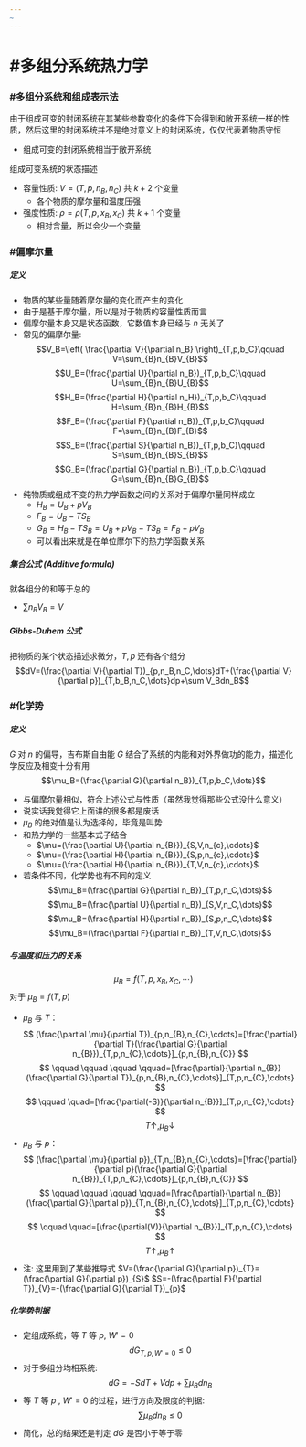 ```yaml
---
~
---
```

# #多组分系统热力学
### #多组分系统和组成表示法
由于组成可变的封闭系统在其某些参数变化的条件下会得到和敞开系统一样的性质，然后这里的封闭系统并不是绝对意义上的封闭系统，仅仅代表着物质守恒
- 组成可变的封闭系统相当于敞开系统

组成可变系统的状态描述
- 容量性质:  $V=(T,p,n_{B},n_{C})$ 共 $k+2$ 个变量
	- 各个物质的摩尔量和温度压强
- 强度性质: $\rho=\rho(T,p,x_B,x_C)$ 共 $k+1$ 个变量
	- 相对含量，所以会少一个变量

### #偏摩尔量 
##### 定义
- 物质的某些量随着摩尔量的变化而产生的变化
- 由于是基于摩尔量，所以是对于物质的容量性质而言
- 偏摩尔量本身又是状态函数，它数值本身已经与 $n$ 无关了
- 常见的偏摩尔量:
$$V_B=\left( \frac{\partial V}{\partial n_B} \right)_{T,p,b_C}\qquad V=\sum_{B}n_{B}V_{B}$$
$$U_B=(\frac{\partial U}{\partial n_B})_{T,p,b_C}\qquad U=\sum_{B}n_{B}U_{B}$$
$$H_B=(\frac{\partial H}{\partial n_H})_{T,p,b_C}\qquad H=\sum_{B}n_{B}H_{B}$$
$$F_B=(\frac{\partial F}{\partial n_B})_{T,p,b_C}\qquad F=\sum_{B}n_{B}F_{B}$$
$$S_B=(\frac{\partial S}{\partial n_B})_{T,p,b_C}\qquad S=\sum_{B}n_{B}S_{B}$$
$$G_B=(\frac{\partial G}{\partial n_B})_{T,p,b_C}\qquad G=\sum_{B}n_{B}G_{B}$$
- 纯物质或组成不变的热力学函数之间的关系对于偏摩尔量同样成立
	- $H_{B}=U_{B}+pV_{B}$
	- $F_{B}=U_{B}-TS_{B}$
	- $G_B=H_{B}-TS_{B}=U_{B}+pV_{B}-TS_{B}=F_{B}+pV_{B}$
	- 可以看出来就是在单位摩尔下的热力学函数关系

##### 集合公式 (Additive formula)
就各组分的和等于总的
- $\sum n_{B}V_{B}=V$

##### Gibbs-Duhem 公式
把物质的某个状态描述求微分，$T,p$ 还有各个组分
 $$dV=(\frac{\partial V}{\partial T})_{p,n_B,n_C,\dots}dT+(\frac{\partial V}{\partial p})_{T,b_B,n_C,\dots}dp+\sum V_Bdn_B$$
### #化学势
##### 定义
$G$ 对 $n$ 的偏导，吉布斯自由能 $G$ 结合了系统的内能和对外界做功的能力，描述化学反应及相变十分有用
 $$\mu_B=(\frac{\partial G}{\partial n_B})_{T,p,b_C,\dots}$$
 - 与偏摩尔量相似，符合上述公式与性质（虽然我觉得那些公式没什么意义）
 - 说实话我觉得它上面讲的很多都是废话
 - $\mu_{B}$ 的绝对值是认为选择的，毕竟是叫势
 - 和热力学的一些基本式子结合
	 - $\mu=(\frac{\partial U}{\partial n_{B}})_{S,V,n_{c},\cdots}$
	 - $\mu=(\frac{\partial H}{\partial n_{B}})_{S,p,n_{c},\cdots}$
	 - $\mu=(\frac{\partial H}{\partial n_{B}})_{T,V,n_{c},\cdots}$
- 若条件不同，化学势也有不同的定义
$$\mu_B=(\frac{\partial G}{\partial n_B})_{T,p,n_C,\dots}$$
$$\mu_B=(\frac{\partial U}{\partial n_B})_{S,V,n_C,\dots}$$
$$\mu_B=(\frac{\partial H}{\partial n_B})_{S,p,n_C,\dots}$$
$$\mu_B=(\frac{\partial F}{\partial n_B})_{T,V,n_C,\dots}$$
##### 与温度和压力的关系
$$
\mu_{B}=f(T,p,x_{B},x_{C},\cdots)
$$
对于 $\mu_{B}=f(T,p)$
- $\mu_{B}$ 与 $T$：
$$
(\frac{\partial \mu}{\partial T})_{p,n_{B},n_{C},\cdots}=[\frac{\partial}{\partial T}(\frac{\partial G}{\partial n_{B}})_{T,p,n_{C},\cdots}]_{p,n_{B},n_{C}}
$$
$$
\qquad \qquad \qquad \qquad=[\frac{\partial}{\partial n_{B}}(\frac{\partial G}{\partial T})_{p,n_{B},n_{C},\cdots}]_{T,p,n_{C},\cdots}
$$
$$
\qquad \quad=[\frac{\partial(-S)}{\partial n_{B}}]_{T,p,n_{C},\cdots}
$$
$$
T \uparrow, \mu_{B}\downarrow
$$
- $\mu_{B}$ 与 $p$：
$$
(\frac{\partial \mu}{\partial p})_{T,n_{B},n_{C},\cdots}=[\frac{\partial}{\partial p}(\frac{\partial G}{\partial n_{B}})_{T,p,n_{C},\cdots}]_{p,n_{B},n_{C}}
$$$$
\qquad \qquad \qquad \qquad=[\frac{\partial}{\partial n_{B}}(\frac{\partial G}{\partial p})_{T,n_{B},n_{C},\cdots}]_{T,p,n_{C},\cdots}
$$$$
\qquad \quad=[\frac{\partial(V)}{\partial n_{B}}]_{T,p,n_{C},\cdots}
$$
$$
T \uparrow, \mu_{B}\uparrow
$$
- 注: 这里用到了某些推导式 $V=(\frac{\partial G}{\partial p})_{T}=(\frac{\partial G}{\partial p})_{S}$ $S=-(\frac{\partial F}{\partial T})_{V}=-(\frac{\partial G}{\partial T})_{p}$
##### 化学势判据
- 定组成系统，等 $T$ 等 $p$, $W'=0$
$$
dG_{T,p,W'=0}\le 0
$$
- 对于多组分均相系统: 
$$
dG=-SdT+Vdp+\sum\mu_{B}dn_{B}
$$
- 等 $T$ 等 $p$ , $W'=0$ 的过程，进行方向及限度的判据:
$$
\sum\mu_{B}dn_{B}\le 0
$$
- 简化，总的结果还是判定 $dG$ 是否小于等于零

